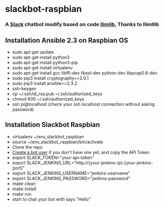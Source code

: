 # slackbot-raspbian
### A [Slack](https://slack.com/) chatbot modify based on code [llimlib](https://github.com/llimllib/limbo), Thanks to llimllib

## Installation Ansible 2.3 on Raspbian OS
* sudo apt-get update
* sudo apt-get install python3
* sudo apt-get install python3-pip
* sudo apt-get install virtualenv
* sudo apt-get install gcc libffi-dev libssl-dev python-dev libpcap0.8-dev
* sudo pip3 install cryptography==2.0.1
* sudo pip3 install ansible==2.3.2
* ssh-keygen
* cp ~/.ssh/id_rsa.pub  ~/.ssh/authorized_keys
* chmod 600 ~/.ssh/authorized_keys
* ssh pi@localhost (check your ssh localhost connection without asking password)

## Installation Slackbot Raspbian 
* virtualenv ~/env_slackbot_raspbian
* source ~/env_slackbot_raspbian/bin/activate
* Clone the repo
* [Create a bot user](https://my.slack.com/services/new/bot) if you don't have one yet, and copy the API Token
* export SLACK_TOKEN="your-api-token"
* export SLACK_JENKINS_URL="http://{your-jenkins-ip}:{your-jenkins-port}"
* export SLACK_JENKINS_USERNAME="jenkins-username"
* export SLACK_JENKINS_PASSWORD="jenkins-password"
* make clean
* make install
* make run
* start to chat your bot with says  "Hello"
